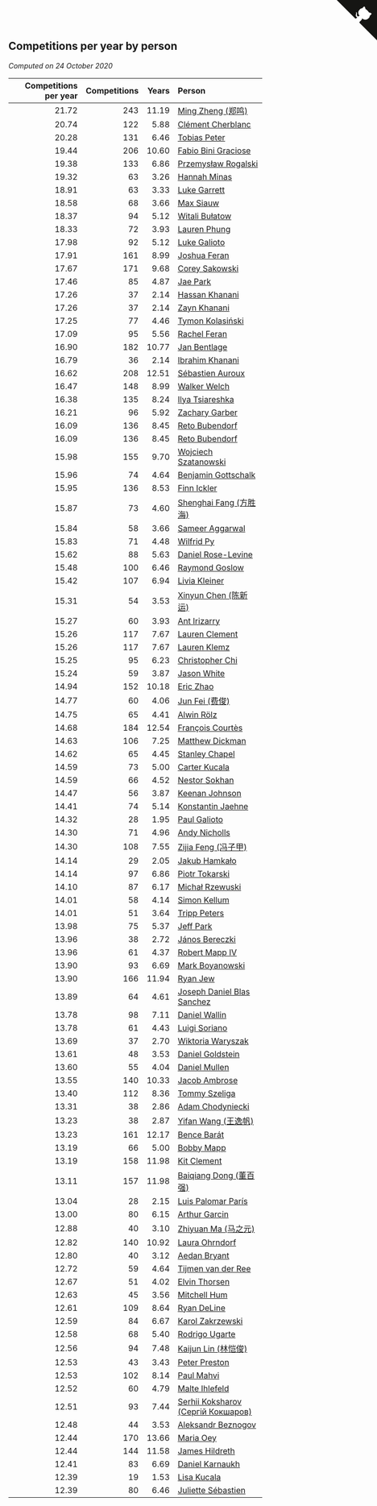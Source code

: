 ## Competitions per year by person

*Computed on 24 October 2020*

| Competitions per year | Competitions | Years | Person |
| ---: | ---: | ---: | :--- |
| 21.72 | 243 | 11.19 | [Ming Zheng (郑鸣)](https://www.worldcubeassociation.org/persons/2009ZHEN11) |
| 20.74 | 122 | 5.88 | [Clément Cherblanc](https://www.worldcubeassociation.org/persons/2014CHER05) |
| 20.28 | 131 | 6.46 | [Tobias Peter](https://www.worldcubeassociation.org/persons/2014PETE03) |
| 19.44 | 206 | 10.60 | [Fabio Bini Graciose](https://www.worldcubeassociation.org/persons/2010GRAC02) |
| 19.38 | 133 | 6.86 | [Przemysław Rogalski](https://www.worldcubeassociation.org/persons/2013ROGA02) |
| 19.32 | 63 | 3.26 | [Hannah Minas](https://www.worldcubeassociation.org/persons/2017MINA04) |
| 18.91 | 63 | 3.33 | [Luke Garrett](https://www.worldcubeassociation.org/persons/2017GARR05) |
| 18.58 | 68 | 3.66 | [Max Siauw](https://www.worldcubeassociation.org/persons/2017SIAU02) |
| 18.37 | 94 | 5.12 | [Witali Bułatow](https://www.worldcubeassociation.org/persons/2015BUAT01) |
| 18.33 | 72 | 3.93 | [Lauren Phung](https://www.worldcubeassociation.org/persons/2016PHUN02) |
| 17.98 | 92 | 5.12 | [Luke Galioto](https://www.worldcubeassociation.org/persons/2015GALI02) |
| 17.91 | 161 | 8.99 | [Joshua Feran](https://www.worldcubeassociation.org/persons/2011FERA01) |
| 17.67 | 171 | 9.68 | [Corey Sakowski](https://www.worldcubeassociation.org/persons/2011SAKO01) |
| 17.46 | 85 | 4.87 | [Jae Park](https://www.worldcubeassociation.org/persons/2015PARK24) |
| 17.26 | 37 | 2.14 | [Hassan Khanani](https://www.worldcubeassociation.org/persons/2018KHAN26) |
| 17.26 | 37 | 2.14 | [Zayn Khanani](https://www.worldcubeassociation.org/persons/2018KHAN28) |
| 17.25 | 77 | 4.46 | [Tymon Kolasiński](https://www.worldcubeassociation.org/persons/2016KOLA02) |
| 17.09 | 95 | 5.56 | [Rachel Feran](https://www.worldcubeassociation.org/persons/2015FERA01) |
| 16.90 | 182 | 10.77 | [Jan Bentlage](https://www.worldcubeassociation.org/persons/2010BENT01) |
| 16.79 | 36 | 2.14 | [Ibrahim Khanani](https://www.worldcubeassociation.org/persons/2018KHAN27) |
| 16.62 | 208 | 12.51 | [Sébastien Auroux](https://www.worldcubeassociation.org/persons/2008AURO01) |
| 16.47 | 148 | 8.99 | [Walker Welch](https://www.worldcubeassociation.org/persons/2011WELC01) |
| 16.38 | 135 | 8.24 | [Ilya Tsiareshka](https://www.worldcubeassociation.org/persons/2012TERE01) |
| 16.21 | 96 | 5.92 | [Zachary Garber](https://www.worldcubeassociation.org/persons/2014GARB01) |
| 16.09 | 136 | 8.45 | [Reto Bubendorf](https://www.worldcubeassociation.org/persons/2012BUBE01) |
| 16.09 | 136 | 8.45 | [Reto Bubendorf](https://www.worldcubeassociation.org/persons/2012BUBE01) |
| 15.98 | 155 | 9.70 | [Wojciech Szatanowski](https://www.worldcubeassociation.org/persons/2011SZAT01) |
| 15.96 | 74 | 4.64 | [Benjamin Gottschalk](https://www.worldcubeassociation.org/persons/2016GOTT01) |
| 15.95 | 136 | 8.53 | [Finn Ickler](https://www.worldcubeassociation.org/persons/2012ICKL01) |
| 15.87 | 73 | 4.60 | [Shenghai Fang (方胜海)](https://www.worldcubeassociation.org/persons/2016FANG01) |
| 15.84 | 58 | 3.66 | [Sameer Aggarwal](https://www.worldcubeassociation.org/persons/2017AGGA01) |
| 15.83 | 71 | 4.48 | [Wilfrid Py](https://www.worldcubeassociation.org/persons/2016PYWI01) |
| 15.62 | 88 | 5.63 | [Daniel Rose-Levine](https://www.worldcubeassociation.org/persons/2015ROSE01) |
| 15.48 | 100 | 6.46 | [Raymond Goslow](https://www.worldcubeassociation.org/persons/2014GOSL01) |
| 15.42 | 107 | 6.94 | [Livia Kleiner](https://www.worldcubeassociation.org/persons/2013KLEI03) |
| 15.31 | 54 | 3.53 | [Xinyun Chen (陈新运)](https://www.worldcubeassociation.org/persons/2017CHEN36) |
| 15.27 | 60 | 3.93 | [Ant Irizarry](https://www.worldcubeassociation.org/persons/2016IRIZ02) |
| 15.26 | 117 | 7.67 | [Lauren Clement](https://www.worldcubeassociation.org/persons/2013KLEM01) |
| 15.26 | 117 | 7.67 | [Lauren Klemz](https://www.worldcubeassociation.org/persons/2013KLEM01) |
| 15.25 | 95 | 6.23 | [Christopher Chi](https://www.worldcubeassociation.org/persons/2014CHIC01) |
| 15.24 | 59 | 3.87 | [Jason White](https://www.worldcubeassociation.org/persons/2016WHIT16) |
| 14.94 | 152 | 10.18 | [Eric Zhao](https://www.worldcubeassociation.org/persons/2010ZHAO19) |
| 14.77 | 60 | 4.06 | [Jun Fei (费俊)](https://www.worldcubeassociation.org/persons/2016FEIJ02) |
| 14.75 | 65 | 4.41 | [Alwin Rölz](https://www.worldcubeassociation.org/persons/2016ROLZ01) |
| 14.68 | 184 | 12.54 | [François Courtès](https://www.worldcubeassociation.org/persons/2008COUR01) |
| 14.63 | 106 | 7.25 | [Matthew Dickman](https://www.worldcubeassociation.org/persons/2013DICK01) |
| 14.62 | 65 | 4.45 | [Stanley Chapel](https://www.worldcubeassociation.org/persons/2016CHAP04) |
| 14.59 | 73 | 5.00 | [Carter Kucala](https://www.worldcubeassociation.org/persons/2015KUCA01) |
| 14.59 | 66 | 4.52 | [Nestor Sokhan](https://www.worldcubeassociation.org/persons/2016SOKH01) |
| 14.47 | 56 | 3.87 | [Keenan Johnson](https://www.worldcubeassociation.org/persons/2016JOHN30) |
| 14.41 | 74 | 5.14 | [Konstantin Jaehne](https://www.worldcubeassociation.org/persons/2015JAEH01) |
| 14.32 | 28 | 1.95 | [Paul Galioto](https://www.worldcubeassociation.org/persons/2018GALI12) |
| 14.30 | 71 | 4.96 | [Andy Nicholls](https://www.worldcubeassociation.org/persons/2015NICH04) |
| 14.30 | 108 | 7.55 | [Zijia Feng (冯子甲)](https://www.worldcubeassociation.org/persons/2013FENG02) |
| 14.14 | 29 | 2.05 | [Jakub Hamkało](https://www.worldcubeassociation.org/persons/2018HAMK01) |
| 14.14 | 97 | 6.86 | [Piotr Tokarski](https://www.worldcubeassociation.org/persons/2013TOKA01) |
| 14.10 | 87 | 6.17 | [Michał Rzewuski](https://www.worldcubeassociation.org/persons/2014RZEW01) |
| 14.01 | 58 | 4.14 | [Simon Kellum](https://www.worldcubeassociation.org/persons/2016KELL12) |
| 14.01 | 51 | 3.64 | [Tripp Peters](https://www.worldcubeassociation.org/persons/2017PETE04) |
| 13.98 | 75 | 5.37 | [Jeff Park](https://www.worldcubeassociation.org/persons/2015PARK08) |
| 13.96 | 38 | 2.72 | [János Bereczki](https://www.worldcubeassociation.org/persons/2018BERE01) |
| 13.96 | 61 | 4.37 | [Robert Mapp IV](https://www.worldcubeassociation.org/persons/2016IVRO01) |
| 13.90 | 93 | 6.69 | [Mark Boyanowski](https://www.worldcubeassociation.org/persons/2014BOYA01) |
| 13.90 | 166 | 11.94 | [Ryan Jew](https://www.worldcubeassociation.org/persons/2008JEWR01) |
| 13.89 | 64 | 4.61 | [Joseph Daniel Blas Sanchez](https://www.worldcubeassociation.org/persons/2016SANC08) |
| 13.78 | 98 | 7.11 | [Daniel Wallin](https://www.worldcubeassociation.org/persons/2013WALL03) |
| 13.78 | 61 | 4.43 | [Luigi Soriano](https://www.worldcubeassociation.org/persons/2016SORI04) |
| 13.69 | 37 | 2.70 | [Wiktoria Waryszak](https://www.worldcubeassociation.org/persons/2018WARY01) |
| 13.61 | 48 | 3.53 | [Daniel Goldstein](https://www.worldcubeassociation.org/persons/2017GOLD01) |
| 13.60 | 55 | 4.04 | [Daniel Mullen](https://www.worldcubeassociation.org/persons/2016MULL04) |
| 13.55 | 140 | 10.33 | [Jacob Ambrose](https://www.worldcubeassociation.org/persons/2010AMBR01) |
| 13.40 | 112 | 8.36 | [Tommy Szeliga](https://www.worldcubeassociation.org/persons/2012SZEL01) |
| 13.31 | 38 | 2.86 | [Adam Chodyniecki](https://www.worldcubeassociation.org/persons/2017CHOD02) |
| 13.23 | 38 | 2.87 | [Yifan Wang (王逸帆)](https://www.worldcubeassociation.org/persons/2017WANY29) |
| 13.23 | 161 | 12.17 | [Bence Barát](https://www.worldcubeassociation.org/persons/2008BARA01) |
| 13.19 | 66 | 5.00 | [Bobby Mapp](https://www.worldcubeassociation.org/persons/2015MAPP01) |
| 13.19 | 158 | 11.98 | [Kit Clement](https://www.worldcubeassociation.org/persons/2008CLEM01) |
| 13.11 | 157 | 11.98 | [Baiqiang Dong (董百强)](https://www.worldcubeassociation.org/persons/2008DONG06) |
| 13.04 | 28 | 2.15 | [Luis Palomar París](https://www.worldcubeassociation.org/persons/2018PARI11) |
| 13.00 | 80 | 6.15 | [Arthur Garcin](https://www.worldcubeassociation.org/persons/2014GARC27) |
| 12.88 | 40 | 3.10 | [Zhiyuan Ma (马之元)](https://www.worldcubeassociation.org/persons/2017MAZH04) |
| 12.82 | 140 | 10.92 | [Laura Ohrndorf](https://www.worldcubeassociation.org/persons/2009OHRN01) |
| 12.80 | 40 | 3.12 | [Aedan Bryant](https://www.worldcubeassociation.org/persons/2017BRYA06) |
| 12.72 | 59 | 4.64 | [Tijmen van der Ree](https://www.worldcubeassociation.org/persons/2016REET01) |
| 12.67 | 51 | 4.02 | [Elvin Thorsen](https://www.worldcubeassociation.org/persons/2016THOR08) |
| 12.63 | 45 | 3.56 | [Mitchell Hum](https://www.worldcubeassociation.org/persons/2017HUMM01) |
| 12.61 | 109 | 8.64 | [Ryan DeLine](https://www.worldcubeassociation.org/persons/2012DELI01) |
| 12.59 | 84 | 6.67 | [Karol Zakrzewski](https://www.worldcubeassociation.org/persons/2014ZAKR01) |
| 12.58 | 68 | 5.40 | [Rodrigo Ugarte](https://www.worldcubeassociation.org/persons/2015UGAR01) |
| 12.56 | 94 | 7.48 | [Kaijun Lin (林恺俊)](https://www.worldcubeassociation.org/persons/2013LINK01) |
| 12.53 | 43 | 3.43 | [Peter Preston](https://www.worldcubeassociation.org/persons/2017PRES02) |
| 12.53 | 102 | 8.14 | [Paul Mahvi](https://www.worldcubeassociation.org/persons/2012MAHV01) |
| 12.52 | 60 | 4.79 | [Malte Ihlefeld](https://www.worldcubeassociation.org/persons/2016IHLE01) |
| 12.51 | 93 | 7.44 | [Serhii Koksharov (Сергій Кокшаров)](https://www.worldcubeassociation.org/persons/2013KOKS01) |
| 12.48 | 44 | 3.53 | [Aleksandr Beznogov](https://www.worldcubeassociation.org/persons/2017BEZN01) |
| 12.44 | 170 | 13.66 | [Maria Oey](https://www.worldcubeassociation.org/persons/2007OEYM01) |
| 12.44 | 144 | 11.58 | [James Hildreth](https://www.worldcubeassociation.org/persons/2009HILD01) |
| 12.41 | 83 | 6.69 | [Daniel Karnaukh](https://www.worldcubeassociation.org/persons/2014KARN02) |
| 12.39 | 19 | 1.53 | [Lisa Kucala](https://www.worldcubeassociation.org/persons/2019KUCA01) |
| 12.39 | 80 | 6.46 | [Juliette Sébastien](https://www.worldcubeassociation.org/persons/2014SEBA01) |


<a href="https://github.com/jonatanklosko/wca_statistics" class="github-corner" aria-label="View source on Github"><svg width="80" height="80" viewBox="0 0 250 250" style="fill:#151513; color:#fff; position: absolute; top: 0; border: 0; right: 0;" aria-hidden="true"><path d="M0,0 L115,115 L130,115 L142,142 L250,250 L250,0 Z"></path><path d="M128.3,109.0 C113.8,99.7 119.0,89.6 119.0,89.6 C122.0,82.7 120.5,78.6 120.5,78.6 C119.2,72.0 123.4,76.3 123.4,76.3 C127.3,80.9 125.5,87.3 125.5,87.3 C122.9,97.6 130.6,101.9 134.4,103.2" fill="currentColor" style="transform-origin: 130px 106px;" class="octo-arm"></path><path d="M115.0,115.0 C114.9,115.1 118.7,116.5 119.8,115.4 L133.7,101.6 C136.9,99.2 139.9,98.4 142.2,98.6 C133.8,88.0 127.5,74.4 143.8,58.0 C148.5,53.4 154.0,51.2 159.7,51.0 C160.3,49.4 163.2,43.6 171.4,40.1 C171.4,40.1 176.1,42.5 178.8,56.2 C183.1,58.6 187.2,61.8 190.9,65.4 C194.5,69.0 197.7,73.2 200.1,77.6 C213.8,80.2 216.3,84.9 216.3,84.9 C212.7,93.1 206.9,96.0 205.4,96.6 C205.1,102.4 203.0,107.8 198.3,112.5 C181.9,128.9 168.3,122.5 157.7,114.1 C157.9,116.9 156.7,120.9 152.7,124.9 L141.0,136.5 C139.8,137.7 141.6,141.9 141.8,141.8 Z" fill="currentColor" class="octo-body"></path></svg></a><style>.github-corner:hover .octo-arm{animation:octocat-wave 560ms ease-in-out}@keyframes octocat-wave{0%,100%{transform:rotate(0)}20%,60%{transform:rotate(-25deg)}40%,80%{transform:rotate(10deg)}}@media (max-width:500px){.github-corner:hover .octo-arm{animation:none}.github-corner .octo-arm{animation:octocat-wave 560ms ease-in-out}}</style>
